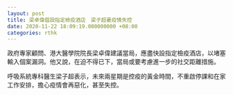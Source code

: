 ```yaml
---
layout: post
title: 梁卓偉倡設指定檢疫酒店　梁子超憂疫情失控
date: 2020-11-22 18:09:19.000000000 +08:00
categories: rthk
---
```


政府專家顧問、港大醫學院院長梁卓偉建議當局，應盡快設指定檢疫酒店，以堵塞輸入個案漏洞。他又說，在迫不得已下，當局或要考慮進一步的社交距離措施。

呼吸系統專科醫生梁子超表示，未來兩星期是控疫的黃金時間，不重啟停課和在家工作安排，擔心疫情會再惡化，甚至失控。

